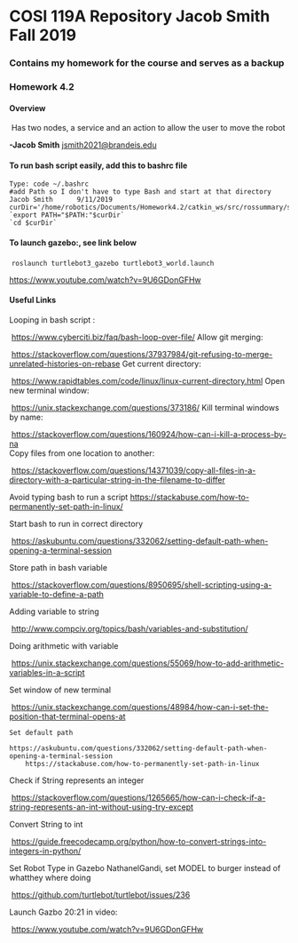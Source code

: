 
# COSI 119A Repository Jacob Smith Fall 2019

### Contains my homework for the course and serves as a backup

### Homework 4.2

#### 	**Overview**
​	Has two nodes, a service and an action to allow the user to move the robot

**-Jacob Smith** jsmith2021@brandeis.edu


#### To  run bash script easily, add this to bashrc file
	Type: code ~/.bashrc
	#add Path so I don't have to type Bash and start at that directory Jacob Smith 		9/11/2019
	curDir='/home/robotics/Documents/Homework4.2/catkin_ws/src/rossummary/scripts'`
	`export PATH="$PATH:"$curDir`
	`cd $curDir`
#### To launch gazebo:, see link below

​	`roslaunch turtlebot3_gazebo turtlebot3_world.launch`

https://www.youtube.com/watch?v=9U6GDonGFHw

#### Useful Links

Looping in bash script :

​	https://www.cyberciti.biz/faq/bash-loop-over-file/ 
Allow git merging: 

​	https://stackoverflow.com/questions/37937984/git-refusing-to-merge-unrelated-histories-on-rebase 
Get current directory: 

​	https://www.rapidtables.com/code/linux/linux-current-directory.html
Open new terminal window:

​	https://unix.stackexchange.com/questions/373186/ 
Kill terminal windows by name:

​	 https://stackoverflow.com/questions/160924/how-can-i-kill-a-process-by-na	 
Copy files from one location to another:

​	https://stackoverflow.com/questions/14371039/copy-all-files-in-a-directory-with-a-particular-string-in-the-filename-to-differ

 Avoid typing bash to run a script
 	https://stackabuse.com/how-to-permanently-set-path-in-linux/

Start bash to run in correct directory

​	https://askubuntu.com/questions/332062/setting-default-path-when-opening-a-terminal-session

Store path in bash variable

​	https://stackoverflow.com/questions/8950695/shell-scripting-using-a-variable-to-define-a-path

Adding variable to string

​	http://www.compciv.org/topics/bash/variables-and-substitution/

Doing arithmetic with variable

​	https://unix.stackexchange.com/questions/55069/how-to-add-arithmetic-variables-in-a-script

Set window of new terminal

​	https://unix.stackexchange.com/questions/48984/how-can-i-set-the-position-that-terminal-opens-at

`Set default path`

	https://askubuntu.com/questions/332062/setting-default-path-when-opening-a-terminal-session
	 	https://stackabuse.com/how-to-permanently-set-path-in-linux

Check if String represents an integer

​	https://stackoverflow.com/questions/1265665/how-can-i-check-if-a-string-represents-an-int-without-using-try-except

Convert String to int

​	https://guide.freecodecamp.org/python/how-to-convert-strings-into-integers-in-python/

Set Robot Type in Gazebo NathanelGandi, set MODEL to burger instead of whatthey where doing

​	https://github.com/turtlebot/turtlebot/issues/236

Launch Gazbo 20:21 in video:

​	https://www.youtube.com/watch?v=9U6GDonGFHw